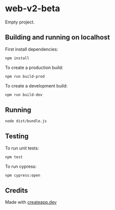 # web-v2-beta

Empty project.

## Building and running on localhost

First install dependencies:

```sh
npm install
```

To create a production build:

```sh
npm run build-prod
```

To create a development build:

```sh
npm run build-dev
```

## Running

```sh
node dist/bundle.js
```

## Testing

To run unit tests:

```sh
npm test
```

To run cypress:

```sh
npm cypress:open
```

## Credits

Made with [createapp.dev](https://createapp.dev/)
